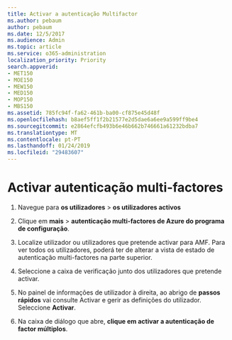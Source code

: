 ```yaml
---
title: Activar a autenticação Multifactor
ms.author: pebaum
author: pebaum
ms.date: 12/5/2017
ms.audience: Admin
ms.topic: article
ms.service: o365-administration
localization_priority: Priority
search.appverid:
- MET150
- MOE150
- MEW150
- MED150
- MOP150
- MBS150
ms.assetid: 785fc94f-fa62-461b-ba00-cf875e45d48f
ms.openlocfilehash: b8aef5ff1f2b21577e2d5dae6a6ee9a599ff9be4
ms.sourcegitcommit: e2864efcfb493b6e46b662b746661a61232bdba7
ms.translationtype: MT
ms.contentlocale: pt-PT
ms.lasthandoff: 01/24/2019
ms.locfileid: "29483607"
---
```

# <a name="enable-multi-factor-authentication"></a>Activar autenticação multi-factores

1. Navegue para **os utilizadores** \> **os utilizadores activos**
    
2. Clique em **mais** \> **autenticação multi-factores de Azure do programa de configuração**. 
    
3. Localize utilizador ou utilizadores que pretende activar para AMF. Para ver todos os utilizadores, poderá ter de alterar a vista de estado de autenticação multi-factores na parte superior.
    
4. Seleccione a caixa de verificação junto dos utilizadores que pretende activar.
    
5.  No painel de informações de utilizador à direita, ao abrigo de **passos rápidos** vai consulte Activar e gerir as definições do utilizador. Seleccione **Activar**. 
    
6. Na caixa de diálogo que abre, **clique em activar a autenticação de factor múltiplos**. 
    

